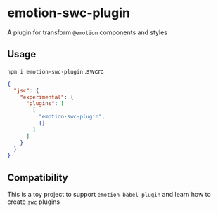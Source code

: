 # emotion-swc-plugin

A plugin for transform `@emotion` components and styles

## Usage

`npm i emotion-swc-plugin`
.swcrc

```json
{
  "jsc": {
    "experimental": {
      "plugins": [
        [
          "emotion-swc-plugin",
          {}
        ]
      ]
    }
  }
}
```

## Compatibility

This is a toy project to support `emotion-babel-plugin` and learn how to create `swc` plugins 